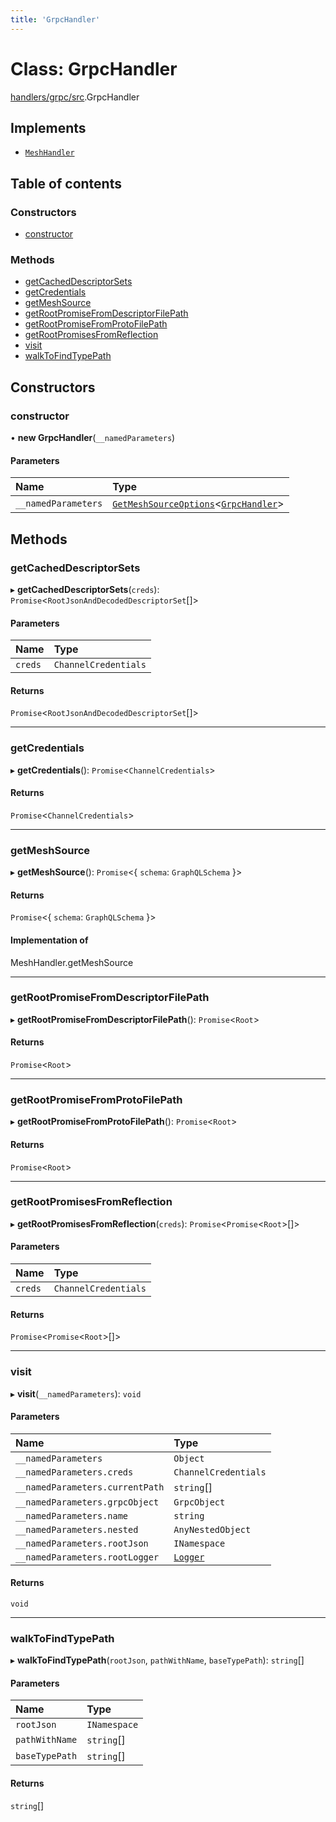 ```yaml
---
title: 'GrpcHandler'
---
```


# Class: GrpcHandler

[handlers/grpc/src](../modules/handlers_grpc_src).GrpcHandler

## Implements

- [`MeshHandler`](/docs/api/interfaces/types_src.MeshHandler)

## Table of contents

### Constructors

- [constructor](handlers_grpc_src.GrpcHandler#constructor)

### Methods

- [getCachedDescriptorSets](handlers_grpc_src.GrpcHandler#getcacheddescriptorsets)
- [getCredentials](handlers_grpc_src.GrpcHandler#getcredentials)
- [getMeshSource](handlers_grpc_src.GrpcHandler#getmeshsource)
- [getRootPromiseFromDescriptorFilePath](handlers_grpc_src.GrpcHandler#getrootpromisefromdescriptorfilepath)
- [getRootPromiseFromProtoFilePath](handlers_grpc_src.GrpcHandler#getrootpromisefromprotofilepath)
- [getRootPromisesFromReflection](handlers_grpc_src.GrpcHandler#getrootpromisesfromreflection)
- [visit](handlers_grpc_src.GrpcHandler#visit)
- [walkToFindTypePath](handlers_grpc_src.GrpcHandler#walktofindtypepath)

## Constructors

### constructor

• **new GrpcHandler**(`__namedParameters`)

#### Parameters

| Name | Type |
| :------ | :------ |
| `__namedParameters` | [`GetMeshSourceOptions`](../modules/types_src#getmeshsourceoptions)\<[`GrpcHandler`](/docs/api/interfaces/types_src.YamlConfig.GrpcHandler)> |

## Methods

### getCachedDescriptorSets

▸ **getCachedDescriptorSets**(`creds`): `Promise`\<`RootJsonAndDecodedDescriptorSet`[]>

#### Parameters

| Name | Type |
| :------ | :------ |
| `creds` | `ChannelCredentials` |

#### Returns

`Promise`\<`RootJsonAndDecodedDescriptorSet`[]>

___

### getCredentials

▸ **getCredentials**(): `Promise`\<`ChannelCredentials`>

#### Returns

`Promise`\<`ChannelCredentials`>

___

### getMeshSource

▸ **getMeshSource**(): `Promise`\<\{ `schema`: `GraphQLSchema`  }>

#### Returns

`Promise`\<\{ `schema`: `GraphQLSchema`  }>

#### Implementation of

MeshHandler.getMeshSource

___

### getRootPromiseFromDescriptorFilePath

▸ **getRootPromiseFromDescriptorFilePath**(): `Promise`\<`Root`>

#### Returns

`Promise`\<`Root`>

___

### getRootPromiseFromProtoFilePath

▸ **getRootPromiseFromProtoFilePath**(): `Promise`\<`Root`>

#### Returns

`Promise`\<`Root`>

___

### getRootPromisesFromReflection

▸ **getRootPromisesFromReflection**(`creds`): `Promise`\<`Promise`\<`Root`>[]>

#### Parameters

| Name | Type |
| :------ | :------ |
| `creds` | `ChannelCredentials` |

#### Returns

`Promise`\<`Promise`\<`Root`>[]>

___

### visit

▸ **visit**(`__namedParameters`): `void`

#### Parameters

| Name | Type |
| :------ | :------ |
| `__namedParameters` | `Object` |
| `__namedParameters.creds` | `ChannelCredentials` |
| `__namedParameters.currentPath` | `string`[] |
| `__namedParameters.grpcObject` | `GrpcObject` |
| `__namedParameters.name` | `string` |
| `__namedParameters.nested` | `AnyNestedObject` |
| `__namedParameters.rootJson` | `INamespace` |
| `__namedParameters.rootLogger` | [`Logger`](../modules/types_src#logger) |

#### Returns

`void`

___

### walkToFindTypePath

▸ **walkToFindTypePath**(`rootJson`, `pathWithName`, `baseTypePath`): `string`[]

#### Parameters

| Name | Type |
| :------ | :------ |
| `rootJson` | `INamespace` |
| `pathWithName` | `string`[] |
| `baseTypePath` | `string`[] |

#### Returns

`string`[]

